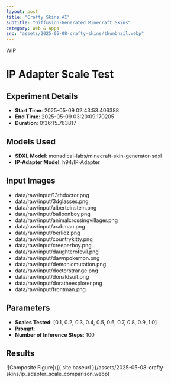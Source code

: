 ```yaml
---
layout: post
title: "Crafty Skins AI"
subtitle: "Diffusion-Generated Minecraft Skins"
category: Web & Apps
src: "assets/2025-05-08-crafty-skins/thumbnail.webp"
---
```


WIP

# IP Adapter Scale Test

## Experiment Details

- **Start Time**: 2025-05-09 02:43:53.406388
- **End Time**: 2025-05-09 03:20:09.170205
- **Duration**: 0:36:15.763817

## Models Used

- **SDXL Model**: monadical-labs/minecraft-skin-generator-sdxl
- **IP-Adapter Model**: h94/IP-Adapter

## Input Images

- data/raw/input/13thdoctor.png
- data/raw/input/3dglasses.png
- data/raw/input/alberteinstein.png
- data/raw/input/balloonboy.png
- data/raw/input/animalcrossingvillager.png
- data/raw/input/arabman.png
- data/raw/input/berlioz.png
- data/raw/input/countrykitty.png
- data/raw/input/creeperboy.png
- data/raw/input/daughterofevil.png
- data/raw/input/dawnpokemon.png
- data/raw/input/demonicmutation.png
- data/raw/input/doctorstrange.png
- data/raw/input/donaldsuit.png
- data/raw/input/doratheexplorer.png
- data/raw/input/frontman.png

## Parameters

- **Scales Tested**: [0.1, 0.2, 0.3, 0.4, 0.5, 0.6, 0.7, 0.8, 0.9, 1.0]
- **Prompt**: 
- **Number of Inference Steps**: 100

## Results

![Composite Figure]({{ site.baseurl }}/assets/2025-05-08-crafty-skins/ip_adapter_scale_comparison.webp)
